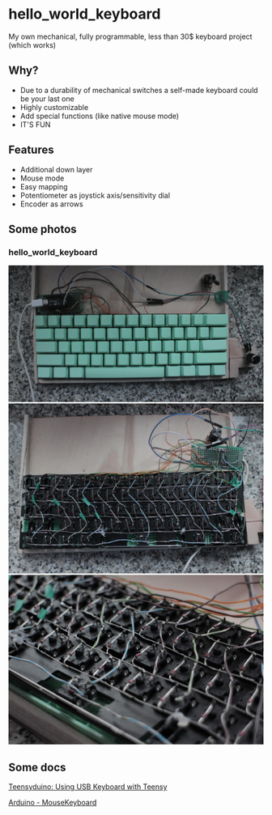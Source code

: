 # hello_world_keyboard
My own mechanical, fully programmable, less than 30$ keyboard project (which works)

## Why?
* Due to a durability of mechanical switches a self-made keyboard could be your last one
* Highly customizable
* Add special functions (like native mouse mode)
* IT'S FUN

## Features
* Additional down layer
* Mouse mode
* Easy mapping
* Potentiometer as joystick axis/sensitivity dial
* Encoder as arrows

## Some photos
### hello_world_keyboard
![Keyboard top](https://github.com/pr0gramista/hello_world_keyboard/blob/master/hello_world_keyboard/1.jpg?raw=true)
![Keyboard bottom](https://github.com/pr0gramista/hello_world_keyboard/blob/master/hello_world_keyboard/2.jpg?raw=true)
![Look at the soldering around switches](https://github.com/pr0gramista/hello_world_keyboard/blob/master/hello_world_keyboard/3.jpg?raw=true)

## Some docs
[Teensyduino: Using USB Keyboard with Teensy](https://www.pjrc.com/teensy/td_keyboard.html)

[Arduino - MouseKeyboard](https://www.arduino.cc/en/Reference/MouseKeyboard)
